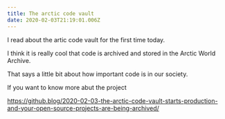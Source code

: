 ```yaml
---
title: The arctic code vault
date: 2020-02-03T21:19:01.006Z
---
```

I read about the artic code vault for the first time today.

I think it is really cool that code is archived and stored in the Arctic World Archive.

That says a little bit about how important code is in our society.

If you want to know more abut the project

https://github.blog/2020-02-03-the-arctic-code-vault-starts-production-and-your-open-source-projects-are-being-archived/
